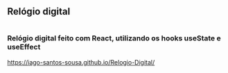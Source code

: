 # <h2>Relógio digital</h2>

# <h3>Relógio digital feito com React, utilizando os hooks useState e useEffect</h3>

https://iago-santos-sousa.github.io/Relogio-Digital/
